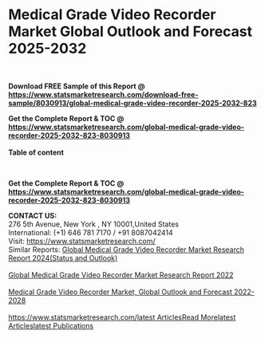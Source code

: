 <h1>Medical Grade Video Recorder Market Global Outlook and Forecast 2025-2032</h1><br/><p><strong>Download FREE Sample of this Report @ <a href="https://www.statsmarketresearch.com/download-free-sample/8030913/global-medical-grade-video-recorder-2025-2032-823">https://www.statsmarketresearch.com/download-free-sample/8030913/global-medical-grade-video-recorder-2025-2032-823</a></strong></p><div><b>Get the Complete Report & TOC @ <a href="https://www.statsmarketresearch.com/global-medical-grade-video-recorder-2025-2032-823-8030913">https://www.statsmarketresearch.com/global-medical-grade-video-recorder-2025-2032-823-8030913</a></b></div><br><b>Table of content</b><p><br><div><b>Get the Complete Report & TOC @ <a href="https://www.statsmarketresearch.com/global-medical-grade-video-recorder-2025-2032-823-8030913">https://www.statsmarketresearch.com/global-medical-grade-video-recorder-2025-2032-823-8030913</a></b></div></p> <b>CONTACT US:</b><br>276 5th Avenue, New York , NY 10001,United States<br>International: (+1) 646 781 7170 / +91 8087042414<br>Visit: <a href="https://www.statsmarketresearch.com/">https://www.statsmarketresearch.com/</a><br>Similar Reports: <a href="https://www.statsmarketresearch.com/global-medical-grade-video-recorder-2025-2032-823-8030913">Global Medical Grade Video Recorder Market Research Report 2024(Status and Outlook)</a><br/><br/><a href="https://www.statsmarketresearch.com/global-medical-grade-video-recorder-2025-2032-823-8030913">Global Medical Grade Video Recorder Market Research Report 2022</a><br/><br/><a href="https://www.statsmarketresearch.com/global-medical-grade-video-recorder-2025-2032-823-8030913">Medical Grade Video Recorder Market, Global Outlook and Forecast 2022-2028</a><br/><br/><a href="https://gyeongbokgung.com">https://www.statsmarketresearch.com/</a><a href="https://hallyeomaritime.com">latest Articles</a><a href="https://jingwansa.com">Read More</a><a href=https://nguoiviet.jp/">latest Articles</a><a href="https://www.intelmarketresearch.com/">latest Publications</a>